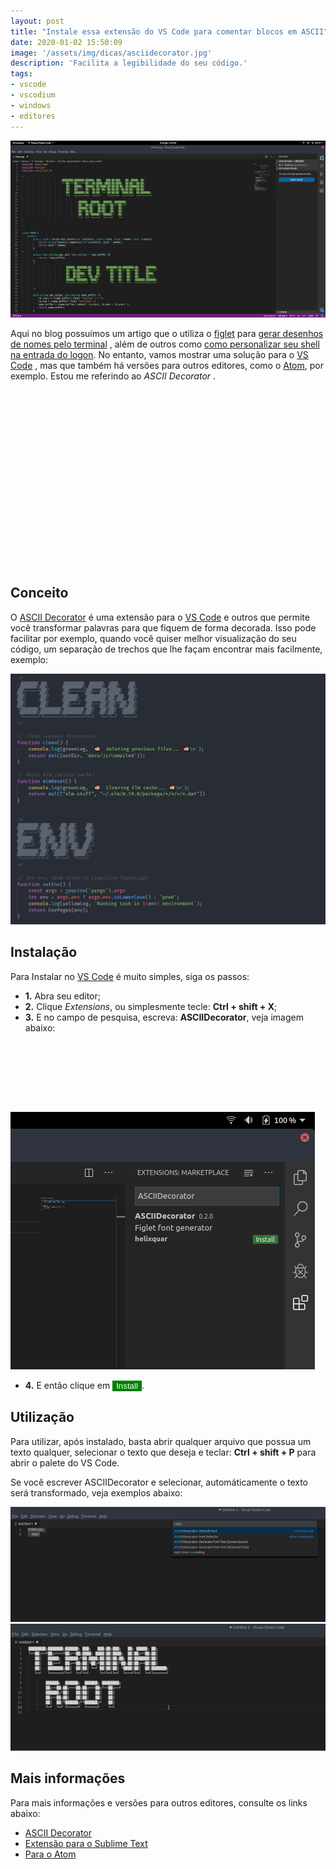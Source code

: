 ```yaml
---
layout: post
title: "Instale essa extensão do VS Code para comentar blocos em ASCII"
date: 2020-01-02 15:50:09
image: '/assets/img/dicas/asciidecorator.jpg'
description: 'Facilita a legibilidade do seu código.'
tags:
- vscode
- vscodium
- windows
- editores
---
```


![Instale essa extensão do VS Code para comentar blocos em ASCII](/assets/img/dicas/asciidecorator.jpg)

Aqui no blog possuímos um artigo que o utiliza o [figlet](http://www.figlet.org/) para [gerar desenhos de nomes pelo terminal](https://terminalroot.com.br/2015/03/como-gerar-desenhos-de-nomes-pelo.html) , além de outros como [como personalizar seu shell na entrada do logon](https://terminalroot.com.br/2015/03/personalize-seu-shell-na-entrada-de-seu.html).
No entanto, vamos mostrar uma solução para o [VS Code](https://terminalroot.com.br/2019/04/vscodium-um-vs-code-open-source-que-nao-te-rasrtreia.html) , mas que também há versões para outros editores, como o [Atom](https://terminalroot.com.br/2019/11/top-10-melhores-editores-de-codigo-para-linux.html), por exemplo. Estou me referindo ao *ASCII Decorator* .

<!-- QUADRADO -->
<script async src="//pagead2.googlesyndication.com/pagead/js/adsbygoogle.js"></script>
<ins class="adsbygoogle"
style="display:inline-block;width:336px;height:280px"
data-ad-client="ca-pub-2838251107855362"
data-ad-slot="5351066970"></ins>
<script>
(adsbygoogle = window.adsbygoogle || []).push({});
</script>

## Conceito
O [ASCII Decorator](https://marketplace.visualstudio.com/items?itemName=helixquar.asciidecorator) é uma extensão para o [VS Code](https://terminalroot.com.br/2019/04/vscodium-um-vs-code-open-source-que-nao-te-rasrtreia.html) e outros que permite você transformar palavras para que fiquem de forma decorada. Isso pode facilitar por exemplo, quando você quiser melhor visualização do seu código, um separação de trechos que lhe façam encontrar mais facilmente, exemplo:

![ASCII Decorator](/assets/img/dicas/ascii-decorator.png)

## Instalação
Para Instalar no [VS Code]() é muito simples, siga os passos:

+ **1.** Abra seu editor;
+ **2.** Clique *Extensions*, ou simplesmente tecle: **Ctrl + shift + X**;
+ **3.** E no campo de pesquisa, escreva: **ASCIIDecorator**, veja imagem abaixo:

<!-- MINI ANÚNCIO -->
<script async src="//pagead2.googlesyndication.com/pagead/js/adsbygoogle.js"></script>
<!-- Games Root -->
<ins class="adsbygoogle"
style="display:inline-block;width:730px;height:95px"
data-ad-client="ca-pub-2838251107855362"
data-ad-slot="5351066970"></ins>
<script>
(adsbygoogle = window.adsbygoogle || []).push({});
</script>

![ASCIIDecorator Extension](/assets/img/dicas/ASCIIDecotaror-extension.png)

+ **4.** E então clique em <button style="background: green; color: #fff;border:none;">Install</button>.

## Utilização
Para utilizar, após instalado, basta abrir qualquer arquivo que possua um texto qualquer, selecionar o texto que deseja e teclar: **Ctrl + shift + P** para abrir o palete do VS Code.

Se você escrever ASCIIDecorator e selecionar, automáticamente o texto será transformado, veja exemplos abaixo:

![Terminal Root 1](/assets/img/dicas/tr-ad0.png)
![Terminal Root 2](/assets/img/dicas/tr-ad1.png)

<!-- RETANGULO LARGO 2 -->
<script async src="//pagead2.googlesyndication.com/pagead/js/adsbygoogle.js"></script>
<ins class="adsbygoogle"
style="display:block; text-align:center;"
data-ad-layout="in-article"
data-ad-format="fluid"
data-ad-client="ca-pub-2838251107855362"
data-ad-slot="8549252987"></ins>
<script>
(adsbygoogle = window.adsbygoogle || []).push({});
</script>

## Mais informações
Para mais informações e versões para outros editores, consulte os links abaixo:
+ [ASCII Decorator](https://marketplace.visualstudio.com/items?itemName=helixquar.asciidecorator)
+ [Extensão para o Sublime Text](https://github.com/viisual/ASCII-Decorator)
+ [Para o Atom](https://atom.io/packages/figlet)
